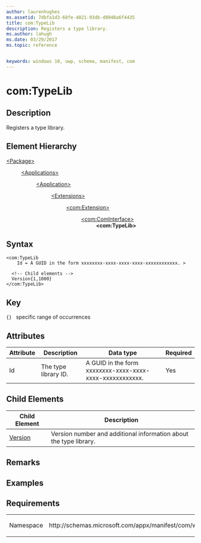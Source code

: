 ```yaml
---
author: laurenhughes
ms.assetid: 7dbfa1d3-68fe-4021-93db-d8948a6f4435
title: com:TypeLib
description: Registers a type library.
ms.author: lahugh
ms.date: 03/29/2017
ms.topic: reference


keywords: windows 10, uwp, schema, manifest, com
---
```



# com:TypeLib 

## Description
Registers a type library.

## Element Hierarchy
<dl>
<dt><a href="element-package.md">&lt;Package&gt;</a></dt>
<dd>
<dl>
<dt><a href="element-applications.md">&lt;Applications&gt;</a></dt>
<dd>
<dl>
<dt><a href="element-application.md">&lt;Application&gt;</a></dt>
<dd>
<dl>
<dt><a href="element-1-extensions.md">&lt;Extensions&gt;</a></dt>
<dd>
<dl>
<dt><a href="element-com-extension.md">&lt;com:Extension&gt;</a></dt>
<dd>
<dl>
<dt><a href="element-com-cominterface.md">&lt;com:ComInterface&gt;</a></dt>
<dd><b>&lt;com:TypeLib&gt;</b></dd>
</dl>
</dd>
</dl>
</dd>
</dl>
</dd>
</dl>
</dd>
</dl>
</dd>
</dl>

## Syntax
```syntax
<com:TypeLib
    Id = A GUID in the form xxxxxxxx-xxxx-xxxx-xxxx-xxxxxxxxxxxx. >

  <!-- Child elements -->
  Version{1,1000}  
</com:TypeLib>
```

## Key
`{}`   specific range of occurrences 

## Attributes

| Attribute | Description | Data type | Required |
|-----------|-------------|-----------|----------|
| Id      | The type library ID. | A GUID in the form xxxxxxxx-xxxx-xxxx-xxxx-xxxxxxxxxxxx. | Yes |

## Child Elements
 
| Child Element | Description |
|---------------|-------------|
| [Version](element-com-version.md) | Version number and additional information about the type library. |


## Remarks

## Examples

## Requirements
<table>
<colgroup>
<col width="50%" />
<col width="50%" />
</colgroup>
<tbody>
<tr class="odd">
<td><p>Namespace</p></td>
<td><p>http://schemas.microsoft.com/appx/manifest/com/windows10</p></td>
</tr>
</tbody>
</table>
